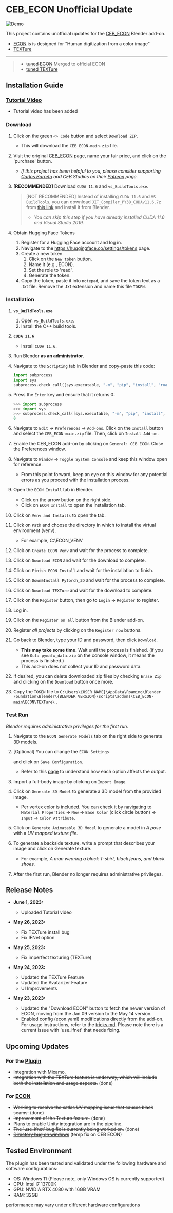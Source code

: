 # CEB_ECON Unofficial Update

![Demo](assets/Demo.gif)

This project contains unofficial updates for the [CEB_ECON](https://carlosedubarreto.gumroad.com/l/CEB_ECON) Blender add-on.

- [ECON](https://github.com/YuliangXiu/ECON) is is designed for "Human digitization from a color image"
- [TEXTure](https://github.com/TEXTurePaper/TEXTurePaper)

---

> - ~~[tuned ECON](https://github.com/kwan3854/ECON)~~ Merged to official ECON
> - [tuned TEXTure](https://github.com/kwan3854/TEXTure_for_ECON)

## Installation Guide

### [Tutorial Video](https://youtu.be/SDVfCeaI4AY)

- Tutorial video has been added 

### Download

1. Click on the green `<> Code` button and select `Download ZIP`.

   - This will download the `CEB_ECON-main.zip` file.

2. Visit the original [CEB_ECON](https://carlosedubarreto.gumroad.com/l/CEB_ECON) page, name your fair price, and click on the 'purchase' button.

   - *If this project has been helpful to you, please consider supporting [Carlos Barreto](https://twitter.com/carlosedubarret) and CEB Studios on their [Patreon](https://www.patreon.com/cebstudios) page.*

3. **[RECOMMENDED]** Download `CUDA 11.6` and `vs_BuildTools.exe`.

   > [NOT RECOMMENDED] Instead of installing `CUDA 11.6` and `VS BuildTools`, you can download `JIT_Compiler_PY38_CUDAv11.6.7z` from [this link](https://carlosedubarreto.gumroad.com/l/dependency/2jhtxqo) and install it from Blender.
   >
   > - *You can skip this step if you have already installed CUDA 11.6 and Visual Studio 2019.*

4. Obtain Hugging Face Tokens

   1. Register for a Hugging Face account and log in.
   2. Navigate to the https://huggingface.co/settings/tokens page.
   3. Create a new token.
      1. Click on the `New token` button.
      2. Name it (e.g., ECON).
      3. Set the role to 'read'.
      4. Generate the token.
   4. Copy the token, paste it into `notepad`, and save the token text as a .txt file. Remove the .txt extension and name this file `TOKEN`.

### Installation

1. **`vs_BuildTools.exe`**

   1. Open `vs_BuildTools.exe`.
   2. Install the C++ build tools.

2. **`CUDA 11.6`**

   - Install `CUDA 11.6`.

3. Run Blender **as an administrator**.

4. Navigate to the `Scripting` tab in Blender and copy-paste this code:

   ```python
   import subprocess
   import sys
   subprocess.check_call([sys.executable, "-m", "pip", "install", "ruamel.yaml"])
   ```
   
5. Press the `Enter` key and ensure that it returns 0:

   ```python
   >>> import subprocess
   >>> import sys
   >>> subprocess.check_call([sys.executable, "-m", "pip", "install", "ruamel.yaml"])
   0
   ```
   
6. Navigate to `Edit` -> `Preferences` -> `Add-ons`. Click on the `Install` button and select the `CEB_ECON-main.zip` file. Then, click on `Install Add-on`.

7. Enable the CEB_ECON add-on by clicking on `General: CEB ECON`. Close the Preferences window.

8. Navigate to `Window` -> `Toggle System Console` and keep this window open for reference.

   - From this point forward, keep an eye on this window for any potential errors as you proceed with the installation process.

9. Open the `ECON Install` tab in Blender.

   - Click on the arrow button on the right side.
   - Click on `ECON Install` to open the installation tab.

10. Click on `Venv and Installs` to open the tab.

11. Click on `Path` and choose the directory in which to install the virtual environment (venv).

    - For example, C:\ECON_VENV

12. Click on `Create ECON Venv` and wait for the process to complete.

13. Click on `Download ECON` and wait for the download to complete.

14. Click on `Finish ECON Install` and wait for the installation to finish.

15. Click on `Down&Install Pytorch_3D` and wait for the process to complete.

16. Click on `Download TEXTure` and wait for the download to complete.

17. Click on the `Register` button, then go to `Login` -> `Register` to register.

18. Log in.

19. Click on the `Register on all` button from the Blender add-on.

20. Register *all projects* by clicking on the `Register now` buttons.

21. Go back to Blender, type your ID and password, then click `Download`.

    - **This may take some time.** Wait until the process is finished. (if you see `Out: pymafx_data.zip` on the console window, it means the process is finished.)
    - This add-on does not collect your ID and password data.

22. If desired, you can delete downloaded zip files by checking `Erase Zip` and clicking on the `Download` button once more.

23. Copy the `TOKEN` file to `C:\Users\{USER NAME}\AppData\Roaming\Blender Foundation\Blender\{BLENDER VERSION}\scripts\addons\CEB_ECON-main\ECON\TEXTure\` .

### Test Run

*Blender requires administrative privileges for the first run.*

1. Navigate to the `ECON Generate Models` tab on the right side to generate 3D models.

2. [Optional] You can change the `ECON Settings`

    and click on `Save Configuration`.

   - Refer to this [page](https://github.com/YuliangXiu/ECON/blob/master/docs/tricks.md) to understand how each option affects the output.

3. Import a full-body image by clicking on `Import Image`.

4. Click on `Generate 3D Model` to generate a 3D model from the provided image.

   - Per vertex color is included. You can check it by navigating to `Material Properties` -> `New` -> `Base Color` (click circle button) -> `Input` -> `Color Attribute`.

5. Click on `Generate Animatable 3D Model` to generate a model in *A pose* with a *UV mapped texture file*.

6. To generate a backside texture, write a prompt that describes your image and click on Generate texture.

   - For example, *A man wearing a black T-shirt, black jeans, and black shoes.*

7. After the first run, Blender no longer requires administrative privileges.

## Release Notes

- **June 1, 2023:**
  - Uploaded Tutorial video

- **May 26, 2023:**
  - Fix TEXTure install bug
  - Fix IFNet option
- **May 25, 2023:**
  - Fix imperfect texturing (TEXTure)

- **May 24, 2023:**
  - Updated the TEXTure Feature
  - Updated the Avatarizer Feature
  - UI Improvements

- **May 23, 2023:**
  - Updated the "Download ECON" button to fetch the newer version of ECON, moving from the Jan 09 version to the May 14 version.
  - Enabled config (econ.yaml) modifications directly from the add-on. For usage instructions, refer to the [tricks.md](https://github.com/YuliangXiu/ECON/blob/master/docs/tricks.md). Please note there is a current issue with 'use_ifnet' that needs fixing.

## Upcoming Updates

### For the [Plugin](CEB_ECON)

- Integration with Mixamo.
- ~~Integration with the TEXTure feature is underway, which will include both the installation and usage aspects.~~ (done)

### For [ECON](https://github.com/kwan3854/ECON)

- ~~Working to resolve the xatlas UV mapping issue that causes black seams.~~ (done)
- ~~Improvement of the Texture feature.~~ (done)
- Plans to enable Unity integration are in the pipeline.
- ~~The 'use_ifnet' bug fix is currently being worked on.~~ (done)
- ~~[Directory bug on windows](https://github.com/YuliangXiu/ECON/issues/8)~~ (temp fix on CEB ECON)

##  Tested Environment

The plugin has been tested and validated under the following hardware and software configurations:

- OS: Windows 11 (Please note, only Windows OS is currently supported)
- CPU: Intel i7 13700K
- GPU: NVIDIA RTX 4080 with 16GB VRAM
- RAM: 32GB

performance may vary under different hardware configurations
